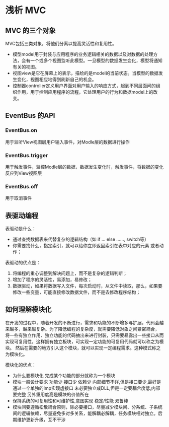 # 浅析 MVC

## MVC 的三个对象

MVC包括三类对象，将他们分离以提高灵活性和复用性。

* 模型model用于封装与应用程序的业务逻辑相关的数据以及对数据的处理方法，会有一个或多个视图监听此模型。一旦模型的数据发生变化，模型将通知有关的视图。
* 视图view是它在屏幕上的表示，描绘的是model的当前状态。当模型的数据发生变化，视图相应地得到刷新自己的机会。
* 控制器controller定义用户界面对用户输入的响应方式，起到不同层面间的组织作用，用于控制应用程序的流程，它处理用户的行为和数据model上的改变。

## EventBus 的API

### EventBus.on

用于监听View视图层用户输入事件，对Modle层的数据进行操作

### EventBus.trigger

用于触发事件，监控Modle层的数据，数据发生变化时，触发事件，将数据的变化反应到View视图层

### EventBus.off

用于取消事件

## 表驱动编程

表驱动是什么：

* 通过查找数据表来代替复杂的逻辑结构（如 if ... else ......, switch等）
* 你需要找什么，指定索引，就可以给你立即返回索引在表中对应的元素 或者动作；

表驱动的优点是：

1. 将编程的重心调整到解决问题上，而不是复杂的逻辑判断；
2. 增加了程序的灵活性，易添加，易修改；
3. 数据驱动，如果将数据写入文件，每次启动时，从文件中读取，那么，如果要修改一些变量，可能直接修改数据文件，而不是去修改程序结构；

## 如何理解模块化

在开发的过程中，随着开发的不断进行，需求和功能的不断增多与扩展，代码会越来越多，越来越复杂。为了降低编程的复杂度，就需要降低对象之间紧密耦合，
将一些有独立作用、独立功能的代码抽出来进行封装，只需要暴露出一些接口从而实现可复用性，这样拥有独立板块，可实现一定功能的可复用代码就可以称之为模块。
然后在需要的地方引入这个模块，就可以实现一定编程需求。这种模式称之为模块化。

模块化的优点：

* 为什么要模块化 完成某个功能的部分就称为一个模块
* 模块一般设计要求 功能少 接口少 依赖少 内部细节不详,但是接口要少,最好是通过一个单独的Imp实现虚接口 未必要独立成DLL,但是一定要耦合度低,内部要完整 另外重用度高是模块的价值所在
* 保持系统的可复用性和可维护性,意图实现 稳定/性能 双鲁棒
* 模块间要遵循松散耦合原则，除必要接口，尽量减少模块间、分系统、子系统间的逻辑依赖，尽量避免多对多关系，能解耦必解耦，任务模块相对独立。后期维护更新升级，互不干涉
